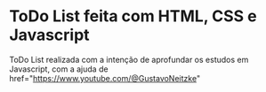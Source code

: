 # ToDo List feita com HTML, CSS e Javascript
ToDo List realizada com a intenção de aprofundar os estudos em Javascript, com a ajuda de <a> href="https://www.youtube.com/@GustavoNeitzke" </a>
